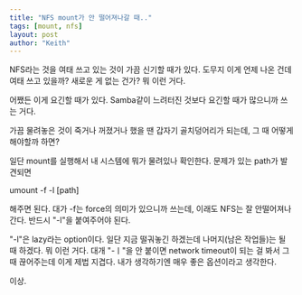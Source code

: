 ```yaml
---
title: "NFS mount가 안 떨어져나갈 때.."
tags: [mount, nfs]
layout: post
author: "Keith"
---
```


NFS라는 것을 여태 쓰고 있는 것이 가끔 신기할 때가 있다. 도무지 이게 언제 나온 건데 여태 쓰고 있을까? 새로운 게 없는 건가? 뭐 이런 거다.

어쨌든 이게 요긴할 때가 있다. Samba같이 느려터진 것보다 요긴할 때가 많으니까 쓰는 거다.

가끔 물려놓은 것이 죽거나 꺼졌거나 했을 땐 갑자기 골치덩어리가 되는데, 그 때 어떻게 해야할까 하면?

일단 mount를 실행해서 내 시스템에 뭐가 물려있나 확인한다. 문제가 있는 path가 발견되면

umount -f -l [path]

해주면 된다. 대가 -f는 force의 의미가 있으니까 쓰는데, 이래도 NFS는 잘 안떨어져나간다. 반드시 "-l"을 붙여주어야 된다.

"-l"은 lazy라는 option이다. 일단 지금 떨궈놓긴 하겠는데 나머지(남은 작업들)는 될 때 하겠다. 뭐 이런 거다. 대개 "-ㅣ"을 안 붙이면 network timeout이 되는 걸 봐서 그때 끊어주는데 이게 제법 지겹다. 내가 생각하기엔 매우 좋은 옵션이라고 생각한다.

이상.


